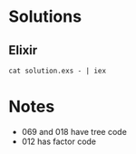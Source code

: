 # Solutions

## Elixir

```
cat solution.exs - | iex
```

# Notes

- 069 and 018 have tree code
- 012 has factor code
